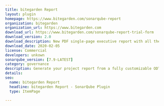 ```yaml
---
title: bitegarden Report
layout: plugin
homepage: https://www.bitegarden.com/sonarqube-report
organization: bitegarden
organization_url: https://www.bitegarden.com
download_url: https://www.bitegarden.com/sonarqube-report-trial-form
download_version: 2.0
download_description: New PDF single-page executive report with all the information.
download_date: 2020-02-05
license: Commercial
developers: unkown
sonarqube_version: [7.9-LATEST]
category: governance
description: Generate your project report from a fully customizable ODT template
details: 
seo: 
  name: bitegarden Report
  headline: bitegarden Report - SonarQube Plugin
  type: ItemPage

---
```

